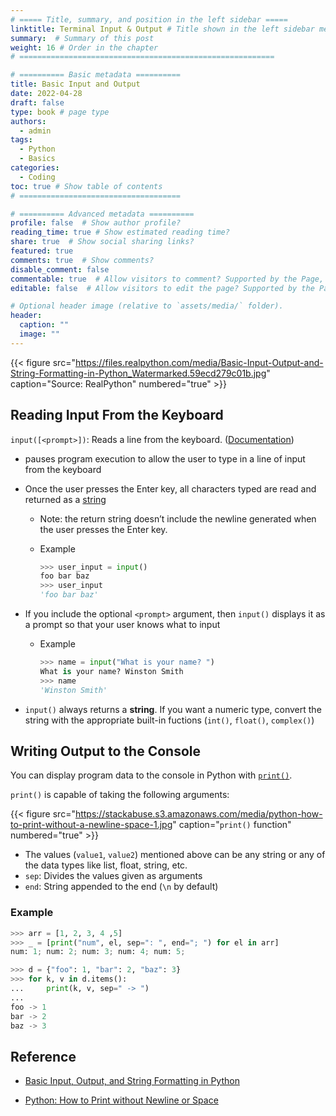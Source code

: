 ```yaml
---
# ===== Title, summary, and position in the left sidebar =====
linktitle: Terminal Input & Output # Title shown in the left sidebar menu
summary:  # Summary of this post
weight: 16 # Order in the chapter
# =========================================================

# ========== Basic metadata ==========
title: Basic Input and Output
date: 2022-04-28
draft: false
type: book # page type
authors: 
  - admin
tags: 
  - Python
  - Basics
categories: 
  - Coding
toc: true # Show table of contents
# ====================================

# ========== Advanced metadata ========== 
profile: false  # Show author profile?
reading_time: true # Show estimated reading time?
share: true  # Show social sharing links?
featured: true
comments: true  # Show comments?
disable_comment: false
commentable: true  # Allow visitors to comment? Supported by the Page, Post, and Book content types.
editable: false  # Allow visitors to edit the page? Supported by the Page, Post, and Book content types.

# Optional header image (relative to `assets/media/` folder).
header:
  caption: ""
  image: ""
---
```


{{< figure src="https://files.realpython.com/media/Basic-Input-Output-and-String-Formatting-in-Python_Watermarked.59ecd279c01b.jpg" caption="Source: RealPython" numbered="true" >}}

## Reading Input From the Keyboard

`input([<prompt>])`: Reads a line from the keyboard. ([Documentation](https://docs.python.org/3/library/functions.html#input))

- pauses program execution to allow the user to type in a line of input from the keyboard

- Once the user presses the Enter key, all characters typed are read and returned as a [string](https://realpython.com/python-strings/)

  - Note: the return string doesn’t include the newline generated when the user presses the Enter key.

  - Example

    ```python
    >>> user_input = input()
    foo bar baz
    >>> user_input
    'foo bar baz'
    ```

- If you include the optional `<prompt>` argument, then `input()` displays it as a prompt so that your user knows what to input

  - Example

    ```python
    >>> name = input("What is your name? ")
    What is your name? Winston Smith
    >>> name
    'Winston Smith'
    ```

- `input()` always returns a **string**. If you want a numeric type, convert the string with the appropriate built-in fuctions (`int()`, `float()`, `complex()`)



## Writing Output to the Console

You can display program data to the console in Python with [`print()`](https://docs.python.org/3/library/functions.html#print).

`print()` is capable of taking the following arguments:

{{< figure src="https://stackabuse.s3.amazonaws.com/media/python-how-to-print-without-a-newline-space-1.jpg" caption="`print()` function" numbered="true" >}}

- The values (`value1`, `value2`) mentioned above can be any string or any of the data types like list, float, string, etc.
- `sep`: Divides the values given as arguments
- `end`: String appended to the end (`\n` by default)

### Example

```python
>>> arr = [1, 2, 3, 4 ,5]
>>> _ = [print("num", el, sep=": ", end="; ") for el in arr]
num: 1; num: 2; num: 3; num: 4; num: 5; 
```

```python
>>> d = {"foo": 1, "bar": 2, "baz": 3}
>>> for k, v in d.items():
...     print(k, v, sep=" -> ")
...
foo -> 1
bar -> 2
baz -> 3
```

## Reference

- [Basic Input, Output, and String Formatting in Python](https://realpython.com/python-input-output/#reading-input-from-the-keyboard)

- [Python: How to Print without Newline or Space](https://stackabuse.com/python-how-to-print-without-newline-or-space/)
